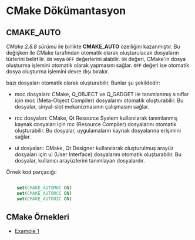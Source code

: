 # CMake Dökümantasyon

## CMAKE_AUTO

*CMake 2.8.8 sürümü* ile birlikte **CMAKE_AUTO** özelliğini kazanmıştır. Bu değişken ile CMake tarafından otomatik olarak oluşturulacak dosyaların türlerini belirtilir. `ON` veya `OFF` değerlerini alabilir. `ON` değeri, CMake'in dosya oluşturma işlemini otomatik olarak yapmasını sağlar. `OFF` değeri ise otomatik dosya oluşturma işlemini devre dışı bırakır.

 bazı dosyaları otomatik olarak oluşturabilir. Bunlar şu şekildedir:

- moc dosyaları: CMake, Q_OBJECT ve Q_GADGET ile tanımlanmış sınıflar için moc (Meta-Object Compiler) dosyalarını otomatik oluşturabilir. Bu dosyalar, sinyal-slot mekanizmasının çalışmasını sağlar.

- rcc dosyaları: CMake, Qt Resource System kullanılarak tanımlanmış kaynak dosyaları için rcc (Resource Compiler) dosyalarını otomatik oluşturabilir. Bu dosyalar, uygulamaların kaynak dosyalarına erişimini sağlar.

- ui dosyaları: CMake, Qt Designer kullanılarak oluşturulmuş arayüz dosyaları için ui (User Interface) dosyalarını otomatik oluşturabilir. Bu dosyalar, kullanıcı arayüzlerini tanımlayan dosyalardır.

Örnek kod parçacığı:

~~~CMake

    set(CMAKE_AUTOMOC ON)
    set(CMAKE_AUTORCC ON)
    set(CMAKE_AUTOUIC ON)

~~~

## CMake Örnekleri

- [Example 1](Example_1.md)
